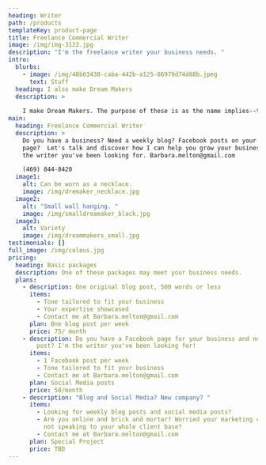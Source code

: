 ```yaml
---
heading: Writer
path: /products
templateKey: product-page
title: Freelance Commercial Writer
image: /img/img-3122.jpg
description: "I'm the freelance writer your business needs. "
intro:
  blurbs:
    - image: /img/48b63438-caba-442b-a125-86979d74d88b.jpeg
      text: Stuff
  heading: I also make Dream Makers
  description: >
    
    I make Dream Makers. The purpose of these is as the name implies--to offer spiritual aid in making your dreams come true. I make each one, weaving a special prayer into it. I trust the Divine Source to match prayer/Dream Maker to person. I am also happy to make one for a loved one with your special prayer for them woven in. You can reach me at barbara.melton@gmail.com
main:
  heading: Freelance Commercial Writer
  description: >
    Do you have a business? Need a weekly blog? Facebook posts on your business
    page?  Let's talk and discover how I can help you grow your business. I'm
    the writer you've been looking for. Barbara.melton@gmail.com

    (469) 844-8420
  image1:
    alt: Can be worn as a necklace.
    image: /img/dremaker_necklace.jpg
  image2:
    alt: "Small wall hanging. "
    image: /img/smalldreamaker_black.jpg
  image3:
    alt: Variety
    image: /img/dreammakers_small.jpg
testimonials: []
full_image: /img/coleus.jpg
pricing:
  heading: Basic packages
  description: One of these packages may meet your business needs.
  plans:
    - description: One original blog post, 500 words or less
      items:
        - Tone tailored to fit your business
        - Your expertise showcased
        - Contact me at Barbara.melton@gmail.com
      plan: One blog post per week
      price: 75/ month
    - description: Do you have a Facebook page for your business and need a weekly
        post? I'm the writer you've been looking for!
      items:
        - 1 Facebook post per week
        - Tone tailored to fit your business
        - Contact me at Barbara.melton@gmail.com
      plan: Social Media posts
      price: 50/month
    - description: "Blog and Social Media? New company? "
      items:
        - Looking for weekly blog posts and social media posts?
        - Are you online and brick and mortar? Worried your marketing copy is
          not speaking to your whole client base?
        - Contact me at Barbara.melton@gmail.com
      plan: Special Project
      price: TBD
---
```

